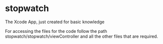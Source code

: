 # stopwatch
The Xcode App, just created for basic knowledge

For accessing the files for the code follow the path stopwatch/stopwatch/viewController and all the other files that are required.

